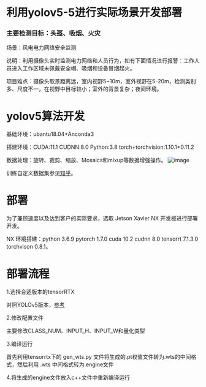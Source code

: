 # 利用yolov5-5进行实际场景开发部署
### 主要检测目标：头盔、吸烟、火灾

场景：风电电力网络安全监测

说明：利用摄像头实时监测电力网络和人员行为，如有下面情况进行报警：工作人员进入工作区域未佩戴安全帽、吸烟和设备冒烟起火。

项目难点：摄像头取景距离远，室内视野5~10m，室外视野在5-20m，检测类别多、尺度不一，在视野中目标较小；室外的背景复杂；夜间环境。

# yolov5算法开发

基础环境：ubantu18.04+Anconda3

搭建环境：CUDA:11.1  CUDNN:8.0  Python:3.8  torch+torchvision:1.10.1+0.11.2

数据处理：旋转、裁剪、缩放、Mosaics和mixup等数据增强操作。
![image](https://github.com/dailonggang/yolov5-Application/blob/main/%E9%83%A8%E7%BD%B2%E5%9B%BE%E7%89%87/1.jpg)

训练自定义数据集参见[知乎](https://zhuanlan.zhihu.com/p/523184652)。

# 部署
为了兼顾速度以及达到客户的实际要求，选取 Jetson Xavier NX 开发板进行部署开发。

NX 环境搭建：python 3.6.9  pytorch 1.7.0  cuda 10.2  cudnn 8.0  tensorrt 7.1.3.0  torchvison 0.8.1。

# 部署流程
1.选择合适版本的tensorRTX

对照YOLOv5版本，[参考](https://github.com/wang-xinyu/tensorrtx/tree/master/yolov5)

2.修改配置文件

主要修改CLASS_NUM、INPUT_H、INPUT_W和量化类型

3.编译运行

首先利用tensorrtx下的 gen_wts.py 文件将生成的.pt权值文件转为.wts的中间格式，然后利用 .wts 中间格式转为.engine文件

4.将生成的engine文件放入c++文件中重新编译运行


